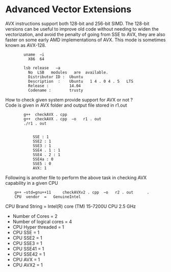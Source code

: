 # Advanced Vector Extensions

AVX instructions support both 128-bit and 256-bit SIMD. The 128-bit versions 
can be useful to improve old code without needing to widen the vectorization, 
and avoid the penalty of going from SSE to AVX, they are 
also faster on some early AMD implementations of AVX. This mode is 
sometimes known as AVX-128.

            uname  −i
              X86  64
            
            lsb release   −a
              No  LSB   modules   are  available.
              Distributor ID :  Ubuntu
              Description  :    Ubuntu   1 4 . 0 4 . 5   LTS
              Release :         14.04
              Codename :        trusty

 How   to   check   given  system provide support for   AVX  or   not ? <br>
 Code is given in AVX folder and output file stored in r1.out
 
            g++  checkAVX . cpp    
            g++  checkAVX . cpp  −o   r1 . out      
            ./r1 . out

            
                SSE : 1
                SSE2 : 1
                SSE3 : 1
                SSE4 . 1 : 1
                SSE4 . 2 : 1
                SSE4a : 0
                SSE5 : 0
                AVX: 1

Following  is another file to perform the above task in checking AVX capability in a given CPU

        g++ −std=gnu++11     checkAVXv2 . cpp  −o   r2 . out      . 
        CPU  vendor  =   GenuineIntel


CPU  Brand String = Intel(R) core (TM) 15-7200U CPU 2.5 GHz <br>

* Number of Cores  =  2
* Number of logical cores  =  4
* CPU  Hyper   threaded   =  1
* CPU  SSE  =  1
* CPU  SSE2  =  1
* CPU  SSE3  =  1
* CPU  SSE41  =  1
* CPU  SSE42  =  1
* CPU  AVX  =  1
* CPU  AVX2  =  1
